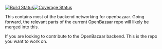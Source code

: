 [![Build Status](https://travis-ci.org/OpenBazaar/OpenBazaar-Server.svg?branch=master)](https://travis-ci.org/OpenBazaar/OpenBazaar-Server)[![Coverage Status](https://coveralls.io/repos/OpenBazaar/OpenBazaar-Server/badge.svg?branch=master&service=github)](https://coveralls.io/github/OpenBazaar/OpenBazaar-Server?branch=master)

This contains most of the backend networking for openbazaar. Going forward, the relevant parts of the current OpenBazaar repo will likely be merged into this.

If you are looking to contribute to the OpenBazaar backend. This is the repo you want to work on.
